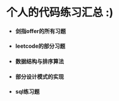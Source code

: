 # 个人的代码练习汇总 :)
- #### 剑指offer的所有习题

- #### leetcode的部分习题

- #### 数据结构与排序算法

- #### 部分设计模式的实现

- #### sql练习题
